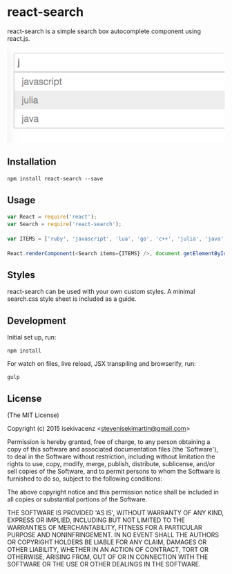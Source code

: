 # react-search

react-search is a simple search box autocomplete component using react.js.

![](example/screenshot.png)

## Installation

`npm install react-search --save`

## Usage

```javascript
var React = require('react');
var Search = require('react-search');

var ITEMS = ['ruby', 'javascript', 'lua', 'go', 'c++', 'julia', 'java', 'c', 'scala','haskell']

React.renderComponent(<Search items={ITEMS} />, document.getElementById("container"));

```

## Styles

react-search can be used with your own custom styles. A minimal search.css style sheet is included as a guide.

## Development

Initial set up, run:
    
    npm install

For watch on files, live reload, JSX transpiling and browserify, run:

    gulp

## License

(The MIT License)

Copyright (c) 2015 isekivacenz &lt;stevenisekimartin@gmail.com&gt;

Permission is hereby granted, free of charge, to any person obtaining
a copy of this software and associated documentation files (the
'Software'), to deal in the Software without restriction, including
without limitation the rights to use, copy, modify, merge, publish,
distribute, sublicense, and/or sell copies of the Software, and to
permit persons to whom the Software is furnished to do so, subject to
the following conditions:

The above copyright notice and this permission notice shall be
included in all copies or substantial portions of the Software.

THE SOFTWARE IS PROVIDED 'AS IS', WITHOUT WARRANTY OF ANY KIND,
EXPRESS OR IMPLIED, INCLUDING BUT NOT LIMITED TO THE WARRANTIES OF
MERCHANTABILITY, FITNESS FOR A PARTICULAR PURPOSE AND NONINFRINGEMENT.
IN NO EVENT SHALL THE AUTHORS OR COPYRIGHT HOLDERS BE LIABLE FOR ANY
CLAIM, DAMAGES OR OTHER LIABILITY, WHETHER IN AN ACTION OF CONTRACT,
TORT OR OTHERWISE, ARISING FROM, OUT OF OR IN CONNECTION WITH THE
SOFTWARE OR THE USE OR OTHER DEALINGS IN THE SOFTWARE.
